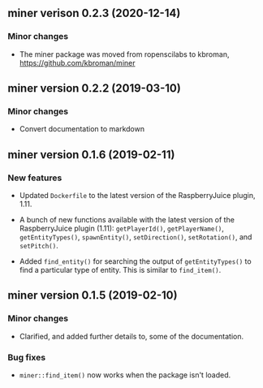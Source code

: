 ## miner verison 0.2.3 (2020-12-14)

### Minor changes

- The miner package was moved from ropenscilabs to kbroman,
  <https://github.com/kbroman/miner>


## miner version 0.2.2 (2019-03-10)

### Minor changes

- Convert documentation to markdown


## miner version 0.1.6 (2019-02-11)

### New features

- Updated `Dockerfile` to the latest version of the RaspberryJuice
  plugin, 1.11.

- A bunch of new functions available with the latest version of the
  RaspberryJuice plugin (1.11): `getPlayerId()`, `getPlayerName()`,
  `getEntityTypes()`, `spawnEntity()`, `setDirection()`,
  `setRotation()`, and `setPitch()`.

- Added `find_entity()` for searching the output of `getEntityTypes()` to
  find a particular type of entity. This is similar to `find_item()`.


## miner version 0.1.5 (2019-02-10)

### Minor changes

- Clarified, and added further details to, some of the documentation.

### Bug fixes

- `miner::find_item()` now works when the package isn't loaded.
